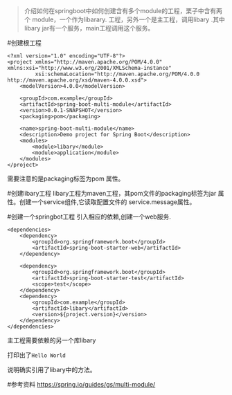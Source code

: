 
>介绍如何在springboot中如何创建含有多个module的工程，栗子中含有两个 module，一个作为libarary. 工程，另外一个是主工程，调用libary .其中libary jar有一个服务，main工程调用这个服务。

#创建根工程
````
<?xml version="1.0" encoding="UTF-8"?>
<project xmlns="http://maven.apache.org/POM/4.0.0" xmlns:xsi="http://www.w3.org/2001/XMLSchema-instance"
         xsi:schemaLocation="http://maven.apache.org/POM/4.0.0 http://maven.apache.org/xsd/maven-4.0.0.xsd">
    <modelVersion>4.0.0</modelVersion>

    <groupId>com.example</groupId>
    <artifactId>spring-boot-multi-module</artifactId>
    <version>0.0.1-SNAPSHOT</version>
    <packaging>pom</packaging>

    <name>spring-boot-multi-module</name>
    <description>Demo project for Spring Boot</description>
    <modules>
        <module>libary</module>
        <module>application</module>
    </modules>
</project>
````
需要注意的是packaging标签为pom 属性。

#创建libary工程
libary工程为maven工程，其pom文件的packaging标签为jar 属性。创建一个service组件,它读取配置文件的 service.message属性。

#创建一个springbot工程
引入相应的依赖,创建一个web服务.

````
<dependencies>
    <dependency>
        <groupId>org.springframework.boot</groupId>
        <artifactId>spring-boot-starter-web</artifactId>
    </dependency>

    <dependency>
        <groupId>org.springframework.boot</groupId>
        <artifactId>spring-boot-starter-test</artifactId>
        <scope>test</scope>
    </dependency>
    <dependency>
        <groupId>com.example</groupId>
        <artifactId>libary</artifactId>
        <version>${project.version}</version>
    </dependency>
</dependencies>
````
主工程需要依赖的另一个库libary

打印出了`Hello World`

说明确实引用了libary中的方法。

#参考资料
https://spring.io/guides/gs/multi-module/
